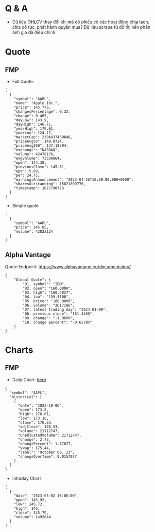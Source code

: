 # Q & A
- Dữ liệu OHLCV thay đổi khi mã cổ phiếu có các hoạt động chia tách, chia cổ tức, phát hành quyền mua? Dữ liệu scrape từ đồ thị nến phản ánh giá đã điều chỉnh

# Quote
## FMP
- Full Quote: 

```
[
  {
    "symbol": "AAPL",
    "name": "Apple Inc.",
    "price": 145.775,
    "changesPercentage": 0.32,
    "change": 0.465,
    "dayLow": 143.9,
    "dayHigh": 146.71,
    "yearHigh": 179.61,
    "yearLow": 124.17,
    "marketCap": 2306437439846,
    "priceAvg50": 140.8724,
    "priceAvg200": 147.18594,
    "exchange": "NASDAQ",
    "volume": 42478176,
    "avgVolume": 73638864,
    "open": 144.38,
    "previousClose": 145.31,
    "eps": 5.89,
    "pe": 24.75,
    "earningsAnnouncement": "2023-04-26T10:59:00.000+0000",
    "sharesOutstanding": 15821899776,
    "timestamp": 1677790773
  }
]
```
- Simple quote
```
[
  {
    "symbol": "AAPL",
    "price": 145.85,
    "volume": 42822124
  }
]
```

## Alpha Vantage
Quote Endpoint: https://www.alphavantage.co/documentation/
```
{
    "Global Quote": {
        "01. symbol": "IBM",
        "02. open": "160.0000",
        "03. high": "160.4837",
        "04. low": "159.5100",
        "05. price": "160.0800",
        "06. volume": "2617186",
        "07. latest trading day": "2024-01-09",
        "08. previous close": "161.1400",
        "09. change": "-1.0600",
        "10. change percent": "-0.6578%"
    }
}
```
# Charts
## FMP
- Daily Chart: [here](https://site.financialmodelingprep.com/developer/docs#daily-chart-charts)
```
{
  "symbol": "AAPL",
  "historical": [
    {
      "date": "2023-10-06",
      "open": 173.8,
      "high": 176.61,
      "low": 173.18,
      "close": 176.53,
      "adjClose": 176.53,
      "volume": 21712747,
      "unadjustedVolume": 21712747,
      "change": 2.73,
      "changePercent": 1.57077,
      "vwap": 175.44,
      "label": "October 06, 23",
      "changeOverTime": 0.0157077
    }
  ]
}
```
- Intraday Chart
```
[
  {
    "date": "2023-03-02 16:00:00",
    "open": 145.92,
    "low": 145.72,
    "high": 146,
    "close": 145.79,
    "volume": 1492644
  }
]
```